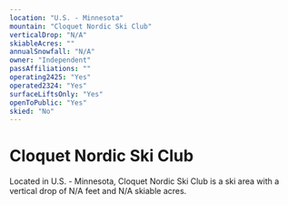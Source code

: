 ```yaml
---
location: "U.S. - Minnesota"
mountain: "Cloquet Nordic Ski Club"
verticalDrop: "N/A"
skiableAcres: ""
annualSnowfall: "N/A"
owner: "Independent"
passAffiliations: ""
operating2425: "Yes"
operated2324: "Yes"
surfaceLiftsOnly: "Yes"
openToPublic: "Yes"
skied: "No"
---
```


# Cloquet Nordic Ski Club

Located in U.S. - Minnesota, Cloquet Nordic Ski Club is a ski area with a vertical drop of N/A feet and N/A skiable acres.